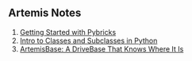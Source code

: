 ## Artemis Notes

1. [Getting Started with Pybricks](./getting_started.md)
2. [Intro to Classes and Subclasses in Python](./intro_to_classes.md)
3. [ArtemisBase: A DriveBase That Knows Where It Is](./artemis_base.md)
